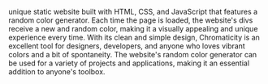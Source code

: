 unique static website built with HTML, CSS, and JavaScript that features a random color generator. Each time the page is loaded, the website's divs receive a new and random color, making it a visually appealing and unique experience every time. With its clean and simple design, Chromaticity is an excellent tool for designers, developers, and anyone who loves vibrant colors and a bit of spontaneity. The website's random color generator can be used for a variety of projects and applications, making it an essential addition to anyone's toolbox.
